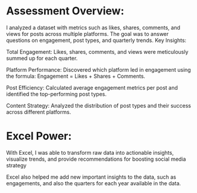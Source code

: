  # Assessment Overview:
 I analyzed a dataset with metrics such as likes, shares, comments, and views for posts across multiple platforms. The goal was to answer questions on engagement, post types, and quarterly trends.
 Key Insights:

Total Engagement: Likes, shares, comments, and views were meticulously summed up for each quarter.

Platform Performance: Discovered which platform led in engagement using the formula: Engagement = Likes + Shares + Comments.

Post Efficiency: Calculated average engagement metrics per post and identified the top-performing post types.

Content Strategy: Analyzed the distribution of post types and their success across different platforms.

# Excel Power: 
 With Excel, I was able to transform raw data into actionable insights, visualize trends, and provide recommendations for boosting social media strategy

  Excel also helped me add new important insights to the data, such as engagements, and also the quarters for each year available in the data.
